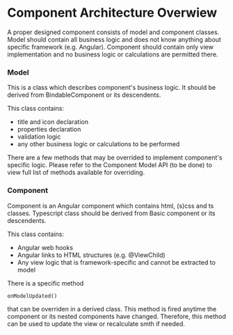 # Component Architecture Overwiew

A proper designed component consists of model and component classes. Model should contain all business logic and does not know anything about specific framework \(e.g. Angular\). Component should contain only view implementation and no business logic or calculations are permitted there.

### Model

This is a class which describes component's business logic. It should be derived from BindableComponent or its descendents. 

This class contains:

* title and icon declaration
* properties declaration
* validation logic
* any other business logic or calculations to be performed

There are a few methods that may be overrided to implement component's specific logic. Please refer to the Component Model API \(to be done\) to view full list of methods available for overriding.

### Component

Component is an Angular component which contains html, \(s\)css and ts classes. Typescript class should be derived from Basic component or its descendents. 

This class contains:

* Angular web hooks
* Angular links to HTML structures \(e.g. @ViewChild\)
* Any view logic that is framework-specific and cannot be extracted to model

There is a specific method 

```text
onModelUpdated()
```

that can be overriden in a derived class. This method is fired anytime the component or its nested components have changed. Therefore, this method can be used to update the view or recalculate smth if needed.

